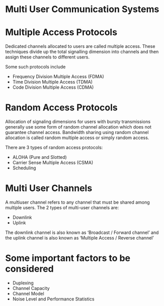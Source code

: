 # Multi User Communication Systems

# Multiple Access Protocols

Dedicated channels allocated to users are called multiple access. These techniques divide up the total signalling dimension into channels and then assign these channels to different users.

Some such protocols include

- Frequency Division Multiple Access (FDMA)
- Time Division Multiple Access (TDMA)
- Code Division Multiple Access (CDMA)

# Random Access Protocols

Allocation of signaling dimensions for users with bursty transmissions generally use some form of random channel allocation which does not guarantee channel access. Bandwidth sharing using random channel allocation is called random multiple access or simply random access.

There are 3 types of random access protocols:

- ALOHA (Pure and Slotted)
- Carrier Sense Multiple Access (CSMA)
- Scheduling

# Multi User Channels

A multiuser channel refers to any channel that must be shared among multiple users.
The 2 types of multi-user channels are:

- Downlink
- Uplink

The downlink channel is also known as ‘Broadcast / Forward channel’ and the uplink channel is also known as ‘Multiple Access / Reverse channel’

# Some important factors to be considered

- Duplexing
- Channel Capacity
- Channel Model
- Noise Level and Performance Statistics
